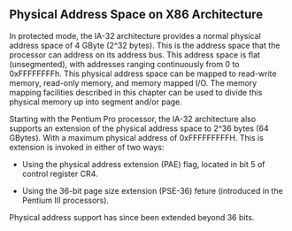 Physical Address Space on X86 Architecture
--------------------------------------------------

  In protected mode, the IA-32 architecture provides a normal physical
  address space of 4 GByte (2^32 bytes). This is the address space that
  the processor can address on its address bus. This address space is 
  flat (unsegmented), with addresses ranging continuously from 0 to 
  0xFFFFFFFFh. This physical address space can be mapped to read-write
  memory, read-only memory, and memory mapped I/O. The memory mapping
  facilities described in this chapter can be used to divide this physical
  memory up into segment and/or page.

  Starting with the Pentium Pro processor, the IA-32 architecture also
  supports an extension of the physical address space to 2^36 bytes (64
  GBytes). With a maximum physical address of 0xFFFFFFFFFH. This is 
  extension is invoked in either of two ways:

  * Using the physical address extension (PAE) flag, located in bit 5 of 
    control register CR4.

  * Using the 36-bit page size extension (PSE-36) feture (introduced in
    the Pentium III processors).

  Physical address support has since been extended beyond 36 bits.
